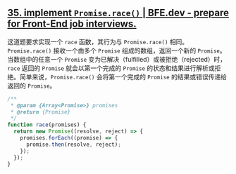 ## [35. implement `Promise.race()` | BFE.dev - prepare for Front-End job interviews.](https://bigfrontend.dev/problem/implement-Promise-race)

这道题要求实现一个 `race` 函数，其行为与 `Promise.race()` 相同。`Promise.race()` 接收一个由多个 `Promise` 组成的数组，返回一个新的 `Promise`。当数组中的任意一个 `Promise` 变为已解决（fulfilled）或被拒绝（rejected）时，`race` 返回的 `Promise` 就会以第一个完成的 `Promise` 的状态和结果进行解析或拒绝。简单来说，`Promise.race()` 会将第一个完成的 `Promise` 的结果或错误传递给返回的 `Promise`。

<audio src="C:\Users\10691\Downloads\这道题要求实现一个race函数.mp3"></audio>

```js
/**
 * @param {Array<Promise>} promises
 * @return {Promise}
 */
function race(promises) {
  return new Promise((resolve, reject) => {
    promises.forEach((promise) => {
      promise.then(resolve, reject);
    });
  });
}
```

<audio src="C:\Users\10691\Downloads\解题方案通过创建一个新的Pro.mp3"></audio>